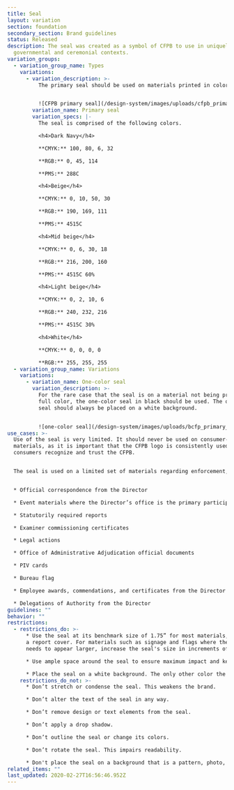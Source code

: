 ```yaml
---
title: Seal
layout: variation
section: foundation
secondary_section: Brand guidelines
status: Released
description: The seal was created as a symbol of CFPB to use in uniquely
  governmental and ceremonial contexts.
variation_groups:
  - variation_group_name: Types
    variations:
      - variation_description: >-
          The primary seal should be used on materials printed in color.


          ![CFPB primary seal](/design-system/images/uploads/cfpb_primary_seal_color_rgb.png)
        variation_name: Primary seal
        variation_specs: |-
          The seal is comprised of the following colors.

          <h4>Dark Navy</h4>

          **CMYK:** 100, 80, 6, 32

          **RGB:** 0, 45, 114

          **PMS:** 288C

          <h4>Beige</h4>

          **CMYK:** 0, 10, 50, 30

          **RGB:** 190, 169, 111

          **PMS:** 4515C

          <h4>Mid beige</h4>

          **CMYK:** 0, 6, 30, 18

          **RGB:** 216, 200, 160

          **PMS:** 4515C 60%

          <h4>Light beige</h4>

          **CMYK:** 0, 2, 10, 6

          **RGB:** 240, 232, 216

          **PMS:** 4515C 30%

          <h4>White</h4>

          **CMYK:** 0, 0, 0, 0

          **RGB:** 255, 255, 255
  - variation_group_name: Variations
    variations:
      - variation_name: One-color seal
        variation_description: >-
          For the rare case that the seal is on a material not being printed in
          full color, the one-color seal in black should be used. The one-color
          seal should always be placed on a white background.


          ![one-color seal](/design-system/images/uploads/bcfp_primary_seal_black_rgb.png)
use_cases: >-
  Use of the seal is very limited. It should never be used on consumer-facing
  materials, as it is important that the CFPB logo is consistently used to help
  consumers recognize and trust the CFPB. 


  The seal is used on a limited set of materials regarding enforcement, governmental affairs and official items from the Director’s office. These materials are limited to:


  * Official correspondence from the Director

  * Event materials where the Director’s office is the primary participant (e.g., podium placards and signage)

  * Statutorily required reports

  * Examiner commissioning certificates

  * Legal actions

  * Office of Administrative Adjudication official documents

  * PIV cards

  * Bureau flag

  * Employee awards, commendations, and certificates from the Director

  * Delegations of Authority from the Director
guidelines: ""
behavior: ""
restrictions:
  - restrictions_do: >-
      * Use the seal at its benchmark size of 1.75” for most materials, such as
      a report cover. For materials such as signage and flags where the seal
      needs to appear larger, increase the seal's size in increments of 0.5”. 

      * Use ample space around the seal to ensure maximum impact and keep the mark from looking cluttered. The clear space on each side of the seal should be ¼” of the seal’s size. 

      * Place the seal on a white background. The only other color the seal may be placed on is navy, and this is reserved for select cases, such as the CFPB's flag.
    restrictions_do_not: >-
      * Don’t stretch or condense the seal. This weakens the brand. 

      * Don’t alter the text of the seal in any way.

      * Don’t remove design or text elements from the seal. 

      * Don’t apply a drop shadow.

      * Don’t outline the seal or change its colors.

      * Don’t rotate the seal. This impairs readability.

      * Don't place the seal on a background that is a pattern, photo, or color other than white or navy.
related_items: ""
last_updated: 2020-02-27T16:56:46.952Z
---
```

